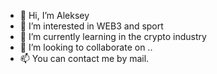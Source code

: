 - 👋 Hi, I’m Aleksey
- 👀 I’m interested in WEB3 and sport
- 🌱 I’m currently learning in the crypto industry
- 💞️ I’m looking to collaborate on ..
- 📫 You can contact me by mail.
<!---
AlexUstas80/AlexUstas80 is a ✨ special ✨ repository because its `README.md` (this file) appears on your GitHub profile.
You can click the Preview link to take a look at your changes.
--->
